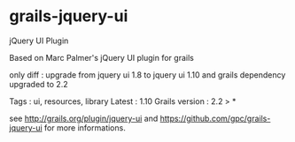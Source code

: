 grails-jquery-ui
================

jQuery UI Plugin

Based on Marc Palmer's jQuery UI plugin for grails 

only diff : upgrade from jquery ui 1.8 to jquery ui 1.10 and grails dependency upgraded to 2.2

Tags : ui, resources, library Latest : 1.10 Grails version : 2.2 > * 


see http://grails.org/plugin/jquery-ui and https://github.com/gpc/grails-jquery-ui for more informations.

